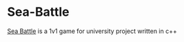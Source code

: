 # Sea-Battle
[Sea Battle](https://cardgames.io/seabattle/) is a 1v1 game for university project written in c++